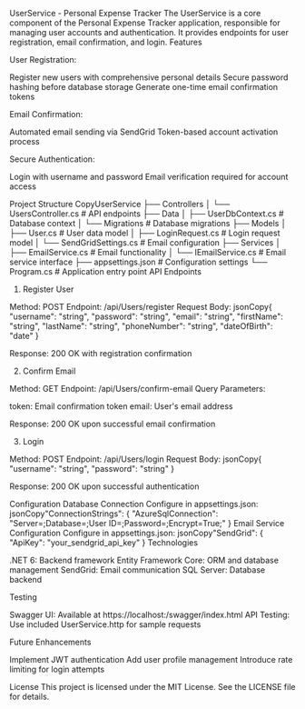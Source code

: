 UserService - Personal Expense Tracker
The UserService is a core component of the Personal Expense Tracker application, responsible for managing user accounts and authentication. It provides endpoints for user registration, email confirmation, and login.
Features

User Registration:

Register new users with comprehensive personal details
Secure password hashing before database storage
Generate one-time email confirmation tokens


Email Confirmation:

Automated email sending via SendGrid
Token-based account activation process


Secure Authentication:

Login with username and password
Email verification required for account access



Project Structure
CopyUserService
├── Controllers
│   └── UsersController.cs       # API endpoints
├── Data
│   ├── UserDbContext.cs         # Database context
│   └── Migrations               # Database migrations
├── Models
│   ├── User.cs                  # User data model
│   ├── LoginRequest.cs          # Login request model
│   └── SendGridSettings.cs      # Email configuration
├── Services
│   ├── EmailService.cs          # Email functionality
│   └── IEmailService.cs         # Email service interface
├── appsettings.json             # Configuration settings
└── Program.cs                   # Application entry point
API Endpoints
1. Register User

Method: POST
Endpoint: /api/Users/register
Request Body:
jsonCopy{
  "username": "string",
  "password": "string",
  "email": "string",
  "firstName": "string",
  "lastName": "string",
  "phoneNumber": "string",
  "dateOfBirth": "date"
}

Response: 200 OK with registration confirmation

2. Confirm Email

Method: GET
Endpoint: /api/Users/confirm-email
Query Parameters:

token: Email confirmation token
email: User's email address


Response: 200 OK upon successful email confirmation

3. Login

Method: POST
Endpoint: /api/Users/login
Request Body:
jsonCopy{
  "username": "string",
  "password": "string"
}

Response: 200 OK upon successful authentication

Configuration
Database Connection
Configure in appsettings.json:
jsonCopy"ConnectionStrings": {
  "AzureSqlConnection": "Server=<your-server>;Database=<your-database>;User ID=<your-username>;Password=<your-password>;Encrypt=True;"
}
Email Service Configuration
Configure in appsettings.json:
jsonCopy"SendGrid": {
  "ApiKey": "your_sendgrid_api_key"
}
Technologies

.NET 6: Backend framework
Entity Framework Core: ORM and database management
SendGrid: Email communication
SQL Server: Database backend

Testing

Swagger UI: Available at https://localhost:<port>/swagger/index.html
API Testing: Use included UserService.http for sample requests

Future Enhancements

Implement JWT authentication
Add user profile management
Introduce rate limiting for login attempts

License
This project is licensed under the MIT License. See the LICENSE file for details.
